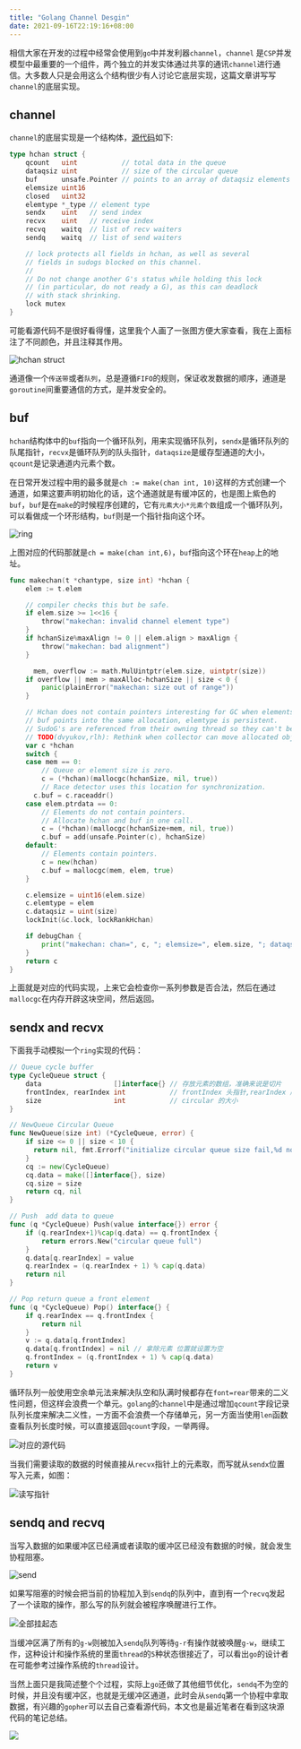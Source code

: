 ```yaml
---
title: "Golang Channel Desgin"
date: 2021-09-16T22:19:16+08:00
---
```


相信大家在开发的过程中经常会使用到`go`中并发利器`channel`，`channel` 是`CSP`并发模型中最重要的一个组件，两个独立的并发实体通过共享的通讯`channel`进行通信。大多数人只是会用这么个结构很少有人讨论它底层实现，这篇文章讲写写`channel`的底层实现。


## channel
`channel`的底层实现是一个结构体，[源代码](https://github.com/golang/go/blob/41d8e61a6b9d8f9db912626eb2bbc535e929fefc/src/runtime/chan.go#L32)如下:
```go
type hchan struct {
    qcount   uint           // total data in the queue
    dataqsiz uint           // size of the circular queue
    buf      unsafe.Pointer // points to an array of dataqsiz elements
    elemsize uint16
    closed   uint32
    elemtype *_type // element type
    sendx    uint   // send index
    recvx    uint   // receive index
    recvq    waitq  // list of recv waiters
    sendq    waitq  // list of send waiters

    // lock protects all fields in hchan, as well as several
    // fields in sudogs blocked on this channel.
    //
    // Do not change another G's status while holding this lock
    // (in particular, do not ready a G), as this can deadlock
    // with stack shrinking.
    lock mutex
}
```

可能看源代码不是很好看得懂，这里我个人画了一张图方便大家查看，我在上面标注了不同颜色，并且注释其作用。

![hchan struct](https://tva1.sinaimg.cn/large/008i3skNgy1gtkvnaup23j615r0u0mzv02.jpg)

通道像一个`传送带`或者`队列`，总是遵循`FIFO`的规则，保证收发数据的顺序，通道是`goroutine`间重要通信的方式，是并发安全的。


## buf

`hchan`结构体中的`buf`指向一个循环队列，用来实现循环队列，`sendx`是循环队列的队尾指针，`recvx`是循环队列的队头指针，`dataqsize`是缓存型通道的大小，`qcount`是记录通道内元素个数。


在日常开发过程中用的最多就是`ch := make(chan int, 10)`这样的方式创建一个通道，如果这要声明初始化的话，这个通道就是有缓冲区的，也是图上紫色的`buf`，`buf`是在`make`的时候程序创建的，它有`元素大小*元素个数`组成一个循环队列，可以看做成一个环形结构，`buf`则是一个指针指向这个环。

![ring](https://tva1.sinaimg.cn/large/008i3skNgy1gtl27ej1w4j60qo0k0t9202.jpg)

上图对应的代码那就是`ch = make(chan int,6)`，`buf`指向这个环在`heap`上的地址。

```go
func makechan(t *chantype, size int) *hchan {
    elem := t.elem

    // compiler checks this but be safe.
    if elem.size >= 1<<16 {
        throw("makechan: invalid channel element type")
    }
    if hchanSize%maxAlign != 0 || elem.align > maxAlign {
        throw("makechan: bad alignment")
    }

	  mem, overflow := math.MulUintptr(elem.size, uintptr(size))
    if overflow || mem > maxAlloc-hchanSize || size < 0 {
        panic(plainError("makechan: size out of range"))
    }

	// Hchan does not contain pointers interesting for GC when elements stored in buf do not contain pointers.
    // buf points into the same allocation, elemtype is persistent.
    // SudoG's are referenced from their owning thread so they can't be collected.
    // TODO(dvyukov,rlh): Rethink when collector can move allocated objects.
    var c *hchan
    switch {
    case mem == 0:
        // Queue or element size is zero.
        c = (*hchan)(mallocgc(hchanSize, nil, true))
        // Race detector uses this location for synchronization.
      c.buf = c.raceaddr()
    case elem.ptrdata == 0:
        // Elements do not contain pointers.
        // Allocate hchan and buf in one call.
        c = (*hchan)(mallocgc(hchanSize+mem, nil, true))
        c.buf = add(unsafe.Pointer(c), hchanSize)
    default:
        // Elements contain pointers.
        c = new(hchan)
        c.buf = mallocgc(mem, elem, true)
    }

    c.elemsize = uint16(elem.size)
    c.elemtype = elem
    c.dataqsiz = uint(size)
    lockInit(&c.lock, lockRankHchan)

    if debugChan {
        print("makechan: chan=", c, "; elemsize=", elem.size, "; dataqsiz=", size, "\n")
    }
    return c
}
```
上面就是对应的代码实现，上来它会检查你一系列参数是否合法，然后在通过`mallocgc`在内存开辟这块空间，然后返回。

## sendx and recvx
下面我手动模拟一个`ring`实现的代码：
```go
// Queue cycle buffer
type CycleQueue struct {
    data                  []interface{} // 存放元素的数组，准确来说是切片
    frontIndex, rearIndex int           // frontIndex 头指针,rearIndex 尾指针
    size                  int           // circular 的大小
}

// NewQueue Circular Queue
func NewQueue(size int) (*CycleQueue, error) {
    if size <= 0 || size < 10 {
      return nil, fmt.Errorf("initialize circular queue size fail,%d not legal,size >= 10", size)
    }
    cq := new(CycleQueue)
    cq.data = make([]interface{}, size)
    cq.size = size
    return cq, nil
}

// Push  add data to queue
func (q *CycleQueue) Push(value interface{}) error {
    if (q.rearIndex+1)%cap(q.data) == q.frontIndex {
        return errors.New("circular queue full")
    }
    q.data[q.rearIndex] = value
    q.rearIndex = (q.rearIndex + 1) % cap(q.data)
    return nil
}

// Pop return queue a front element
func (q *CycleQueue) Pop() interface{} {
    if q.rearIndex == q.frontIndex {
        return nil
    }
    v := q.data[q.frontIndex]
    q.data[q.frontIndex] = nil // 拿除元素 位置就设置为空
    q.frontIndex = (q.frontIndex + 1) % cap(q.data)
    return v
}
```

循环队列一般使用空余单元法来解决队空和队满时候都存在`font=rear`带来的二义性问题，但这样会浪费一个单元。`golang`的`channel`中是通过增加`qcount`字段记录队列长度来解决二义性，一方面不会浪费一个存储单元，另一方面当使用`len`函数查看队列长度时候，可以直接返回`qcount`字段，一举两得。

![对应的源代码](https://tva1.sinaimg.cn/large/008i3skNgy1gtl2srriq6j60sf0k4tad02.jpg)

当我们需要读取的数据的时候直接从`recvx`指针上的元素取，而写就从`sendx`位置写入元素，如图：

![读写指针](https://tva1.sinaimg.cn/large/008i3skNgy1gtl2nxgw4vj60qo0k0wew02.jpg)

## sendq and recvq

当写入数据的如果缓冲区已经满或者读取的缓冲区已经没有数据的时候，就会发生协程阻塞。

![send](https://tva1.sinaimg.cn/large/008i3skNgy1gtl38rio4tj60va0u0dj902.jpg)

如果写阻塞的时候会把当前的协程加入到`sendq`的队列中，直到有一个`recvq`发起了一个读取的操作，那么写的队列就会被程序唤醒进行工作。

![全部挂起态](https://tva1.sinaimg.cn/large/008i3skNgy1gtl3no33luj60qo0k0q3v02.jpg)

当缓冲区满了所有的`g-w`则被加入`sendq`队列等待`g-r`有操作就被唤醒`g-w`，继续工作，这种设计和操作系统的里面`thread`的`5`种状态很接近了，可以看出`go`的设计者在可能参考过操作系统的`thread`设计。

当然上面只是我简述整个个过程，实际上`go`还做了其他细节优化，`sendq`不为空的时候，并且没有缓冲区，也就是无缓冲区通道，此时会从`sendq`第一个协程中拿取数据，有兴趣的`gopher`可以去自己查看源代码，本文也是最近笔者在看到这块源代码的笔记总结。


![](https://tva1.sinaimg.cn/large/008i3skNgy1gu091pmsx9j61bi0hcabs02.jpg)